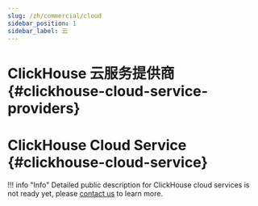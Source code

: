 ```yaml
---
slug: /zh/commercial/cloud
sidebar_position: 1
sidebar_label: 云
---
```


# ClickHouse 云服务提供商 {#clickhouse-cloud-service-providers}

# ClickHouse Cloud Service {#clickhouse-cloud-service}

!!! info "Info"
    Detailed public description for ClickHouse cloud services is not ready yet, please [contact us](https://clickhouse.com/company/#contact) to learn more.
